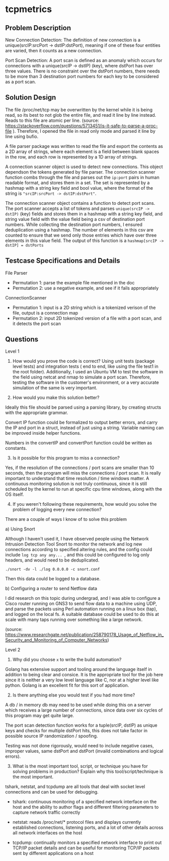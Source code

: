 # tcpmetrics

## Problem Description

New Connection Detection: The definition of new connection is a unique(srcIP:srcPort -> dstIP:dstPort), meaning if one of these four entities are varied, then it counts as a new connection.

Port Scan Detection: A port scan is defined as an anomaly which occurs for connections with a unique(srcIP -> dstIP) (key), where dstPort has over three values. There is no constraint over the dstPort numbers, there needs to be more than 3 destination port numbers for each key to be considered as a port scan.

## Solution Design

The file /proc/net/tcp may be overwritten by the kernel while it is being read, so its best to not
glob the entire file, and read it line by line instead. Reads to this file are atomic per line.
(source: https://stackoverflow.com/questions/5713451/is-it-safe-to-parse-a-proc-file ). Therefore, I opened the file in read only mode and parsed it line by line using bufio. 

A file parser package was written to read the file and export the contents as a 2D array of strings, where
each element is a field between blank spaces in the row, and each row is represented by a 1D array of strings.

A connection scanner object is used to detect new connections. This object dependson the tokens generated by file parser. The connection scanner function combs through the file and parses out the `ip:port` pairs in human readable format, and stores them in a set. The set is represented by a hashmap with a string key field and bool value, where the format of the string is `"srcIP:srcPort -> dstIP:dstPort"`.

The connection scanner object contains a function to detect port scans. The port scanner accepts a list of tokens and parses `unique(srcIP -> dstIP)` (key) fields and stores them in a hashmap with a string key field, and string value field with the value field being a csv of destination port numbers. While collecting the destination port numbers, I ensured deduplication using a hashmap. The number of elements in this csv are counted to ensure that we send only those entries which have over three elements in this value field. The output of this function is a `hashmap[srcIP -> dstIP] = dstPorts`

## Testcase Specifications and Details

File Parser
- Permutation 1: parse the example file mentioned in the doc
- Permutation 2: use a negative example, and see if it fails appropriately

ConnectionScanner
- Permutation 1: input is a 2D string which is a tokenized verison of the file, output is a connection map
- Permutation 2: input 2D tokenized version of a file with a port scan, and it detects the port scan


## Questions

Level 1

1. How would you prove the code is correct?
Using unit tests (package level tests) and integration tests ( end to end, like using the file test1 in the root folder). Additionally, I used an Ubuntu VM to test the software in the field using netcat and nmap to simulate a port scan. Therefore, testing the software in the customer's environment, or a very accurate simulation of the same is very important.

2. How would you make this solution better?

Ideally this file should be parsed using a parsing library, by creating structs with the appropriate grammar.

Convert IP function could be formalized to output better errors, and carry the IP and port in a struct, instead of
just using a string. Variable naming can be improved inside helper functions.

Numbers in the convertIP and convertPort function could be written as constants.

3. Is it possible for this program to miss a connection?

Yes, if the resolution of the connections / port scans are smaller than 10 seconds, then the program will miss the connections / port scan. It is really important to understand that time resolution / time windows matter. A continuous monitoring solution is not truly continuous, since it is still scheduled by the kernel to run at specific cpu time windows, along with the OS itself.

4. If you weren't following these requirements, how would you solve the problem of logging every new connection?

There are a couple of ways I know of to solve this problem

a) Using Snort

Although I haven't used it, I have observed people using the Network Intrusion Detection Tool Snort to monitor the network and log new connections according to specified altering rules, and the config could include `log tcp any any... `, and this could be configured to log only headers, and would need to be deduplicated.

`./snort -dv -l ./log 0.0.0.0 -c snort.conf`

Then this data could be logged to a database.

b) Configuring a router to send Netflow data

I did research on this topic during undergrad, and I was able to configure a Cisco router running on GNS3 to send flow data to a machine using UDP, and parse the packets using Perl automation running on a linux box (tap), and logged on the local fs. A suitable database could be used to do this at scale with many taps running over something like a large network.

(source: https://www.researchgate.net/publication/258790178_Usage_of_Netflow_in_Security_and_Monitoring_of_Computer_Networks)

Level 2
1. Why did you choose `x` to write the build automation?

Golang has extensive support and tooling around the language itself in addition to being clear and consice. It is the appropriate tool for the job here since it is neither a very low level language like C, nor at a higher level like python. Golang is an excellent fit for this sort of application.

2. Is there anything else you would test if you had more time?

A db / in memory db may need to be used while doing this on a server which receives a large number of connections,
since data over six cycles of this program may get quite large.

The port scan detection function works for a tuple(srcIP, dstIP) as unique keys and checks for multiple dstPort hits,
this does not take factor in possible source IP randomization / spoofing.

Testing was not done rigorously, would need to include negative cases, improper values, same dstPort and dstPort (invaild combinations and logical errors).


3. What is the most important tool, script, or technique you have for solving problems in production? Explain why this tool/script/technique is the most important.

tshark, netstat, and tcpdump are all tools that deal with socket level connections and can be used for debugging.
- tshark: continuous monitoring of a specified network interface on the host and the ability to author flags and different filtering parameters to capture network traffic correctly

- netstat: reads /proc/net/* protocol files and displays currently established connections, listening ports, and a lot of other details across all network interfaces on the host

- tcpdump: continually monitors a specified network interface to print out TCP/IP packet details and can be useful for monitoring TCP/IP packets sent by different applications on a host


